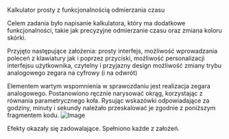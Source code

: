 Kalkulator prosty z funkcjonalnością odmierzania czasu

Celem zadania było napisanie kalkulatora, który ma dodatkowe funkcjonalności, takie jak precyzyjne odmierzanie czasu oraz zmiana koloru skórki.

Przyjęto następujące założenia:
prosty interfejs,
możliwość wprowadzania poleceń z klawiatury jak i poprzez przyciski,
możliwość personalizacji interfejsu użytkownika,
czytelny i przyjazny design
możliwość zmiany trybu analogowego zegara na cyfrowy (i na odwrót)

Elementem wartym wspomnienia w sprawozdaniu jest realizacja zegara analogowego. Postanowiono ręcznie narysować okrąg, korzystając z równania parametrycznego koła. 
Rysując wskazówki odpowiadające za godziny, minuty i sekundy należało przeskalować je zgodnie z poniższym fragmentem kodu.
![Image](https://github.com/user-attachments/assets/ee401da1-6197-4c20-8f34-b59c0edf2521)


Efekty okazały się zadowalające. Spełniono każde z założeń.
